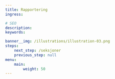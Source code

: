 ```yaml
---
title: Rapportering
ingress: 

# SEO
description: 
keywords:

banner__img: /illustrations/illustration-03.png
steps:
    next_step: /seksjoner
    previous_step: null
menu:
    main:
        weight: 50
---
```


